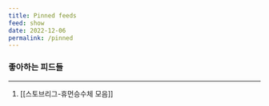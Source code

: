 ```yaml
---
title: Pinned feeds
feed: show
date: 2022-12-06
permalink: /pinned
---
```


### 좋아하는 피드들
--- 
1. [[스토브리그-휴먼승수체 모음]]